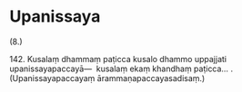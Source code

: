 

# Upanissaya






(8.)

142\. Kusalaṃ dhammaṃ paṭicca kusalo dhammo uppajjati upanissayapaccayā—  kusalaṃ ekaṃ khandhaṃ paṭicca… . (Upanissayapaccayaṃ ārammaṇapaccayasadisaṃ.)



